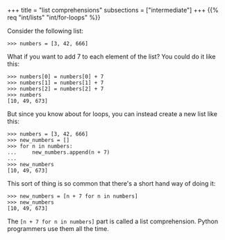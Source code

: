 +++
title = "list comprehensions"
subsections = ["intermediate"]
+++
{{% req "int/lists" "int/for-loops" %}}

Consider the following list:

	>>> numbers = [3, 42, 666]

What if you want to add 7 to each element of the list? You could do it
like this:

	>>> numbers[0] = numbers[0] + 7
	>>> numbers[1] = numbers[1] + 7
	>>> numbers[2] = numbers[2] + 7
	>>> numbers
	[10, 49, 673]

But since you know about for loops, you can instead create a new list
like this:

	>>> numbers = [3, 42, 666]
	>>> new_numbers = []
	>>> for n in numbers:
	...     new_numbers.append(n + 7)
	... 
	>>> new_numbers
	[10, 49, 673]

This sort of thing is so common that there's a short hand way of doing
it:

	>>> new_numbers = [n + 7 for n in numbers]
	>>> new_numbers
	[10, 49, 673]

The `[n + 7 for n in numbers]` part is called a list comprehension.
Python programmers use them all the time.
